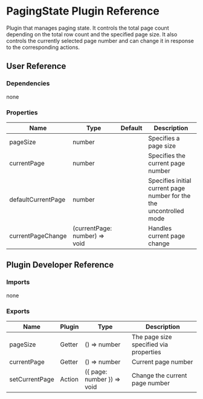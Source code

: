 # PagingState Plugin Reference

Plugin that manages paging state. It controls the total page count depending on the total row count and the specified page size. It also controls the currently selected page number and can change it in response to the corresponding actions.

## User Reference

### Dependencies

none

### Properties

Name | Type | Default | Description
-----|------|---------|------------
pageSize | number | | Specifies a page size
currentPage | number | | Specifies the current page number
defaultCurrentPage | number | | Specifies initial current page number for the the uncontrolled mode
currentPageChange | (currentPage: number) => void | | Handles current page change

## Plugin Developer Reference

### Imports

none

### Exports

Name | Plugin | Type | Description
-----|--------|------|------------
pageSize | Getter | () => number | The page size specified via properties
currentPage | Getter | () => number | Current page number
setCurrentPage | Action | ({ page: number }) => void | Change the current page number
